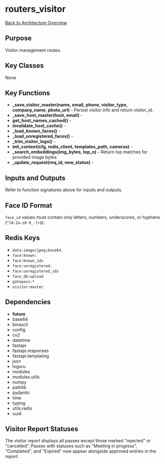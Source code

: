 # routers_visitor
[Back to Architecture Overview](../README.md)

## Purpose
Visitor management routes.

## Key Classes
None

## Key Functions
- **_save_visitor_master(name, email, phone, visitor_type, company_name, photo_url)** - Persist visitor info and return visitor_id.
- **_save_host_master(host, email)** -
- **get_host_names_cached()** -
- **invalidate_host_cache()** -
- **_load_known_faces()** -
- **_load_unregistered_faces()** -
- **_trim_visitor_logs()** -
- **init_context(cfg, redis_client, templates_path, cameras)** -
- **_search_embeddings(img_bytes, top_n)** - Return top matches for provided image bytes.
- **_update_request(req_id, new_status)** -

## Inputs and Outputs
Refer to function signatures above for inputs and outputs.

## Face ID Format
`face_id` values must contain only letters, numbers, underscores, or hyphens (`^[A-Za-z0-9_-]+$`).

## Redis Keys
- `data:image/jpeg;base64,`
- `face:known:`
- `face:known_ids`
- `face:unregistered:`
- `face:unregistered_ids`
- `face_db:upload`
- `gatepass:*`
- `visitor:master`

## Dependencies
- __future__
- base64
- binascii
- config
- cv2
- datetime
- fastapi
- fastapi.responses
- fastapi.templating
- json
- loguru
- modules
- modules.utils
- numpy
- pathlib
- pydantic
- time
- typing
- utils.redis
- uuid

## Visitor Report Statuses
The visitor report displays all passes except those marked "rejected" or
"cancelled". Passes with statuses such as "Meeting in progress",
"Completed", and "Expired" now appear alongside approved entries in the
report.
